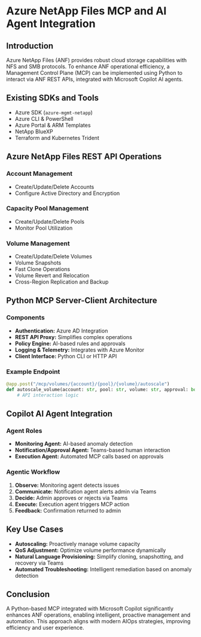 
# Azure NetApp Files MCP and AI Agent Integration

## Introduction

Azure NetApp Files (ANF) provides robust cloud storage capabilities with NFS and SMB protocols. To enhance ANF operational efficiency, a Management Control Plane (MCP) can be implemented using Python to interact via ANF REST APIs, integrated with Microsoft Copilot AI agents.

## Existing SDKs and Tools

- Azure SDK (`azure-mgmt-netapp`)
- Azure CLI & PowerShell
- Azure Portal & ARM Templates
- NetApp BlueXP
- Terraform and Kubernetes Trident

## Azure NetApp Files REST API Operations

### Account Management
- Create/Update/Delete Accounts
- Configure Active Directory and Encryption

### Capacity Pool Management
- Create/Update/Delete Pools
- Monitor Pool Utilization

### Volume Management
- Create/Update/Delete Volumes
- Volume Snapshots
- Fast Clone Operations
- Volume Revert and Relocation
- Cross-Region Replication and Backup

## Python MCP Server-Client Architecture

### Components
- **Authentication:** Azure AD Integration
- **REST API Proxy:** Simplifies complex operations
- **Policy Engine:** AI-based rules and approvals
- **Logging & Telemetry:** Integrates with Azure Monitor
- **Client Interface:** Python CLI or HTTP API

### Example Endpoint
```python
@app.post("/mcp/volumes/{account}/{pool}/{volume}/autoscale")
def autoscale_volume(account: str, pool: str, volume: str, approval: bool = False):
    # API interaction logic
```

## Copilot AI Agent Integration

### Agent Roles

- **Monitoring Agent:** AI-based anomaly detection
- **Notification/Approval Agent:** Teams-based human interaction
- **Execution Agent:** Automated MCP calls based on approvals

### Agentic Workflow
1. **Observe:** Monitoring agent detects issues
2. **Communicate:** Notification agent alerts admin via Teams
3. **Decide:** Admin approves or rejects via Teams
4. **Execute:** Execution agent triggers MCP action
5. **Feedback:** Confirmation returned to admin

## Key Use Cases
- **Autoscaling:** Proactively manage volume capacity
- **QoS Adjustment:** Optimize volume performance dynamically
- **Natural Language Provisioning:** Simplify cloning, snapshotting, and recovery via Teams
- **Automated Troubleshooting:** Intelligent remediation based on anomaly detection

## Conclusion

A Python-based MCP integrated with Microsoft Copilot significantly enhances ANF operations, enabling intelligent, proactive management and automation. This approach aligns with modern AIOps strategies, improving efficiency and user experience.
